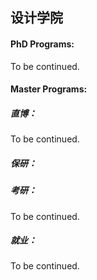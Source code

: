 ## 设计学院

#### PhD Programs:

To be continued.

#### Master Programs:


##### 直博：

To be continued.

##### 保研：


##### 考研：

To be continued.

##### 就业：

To be continued.
